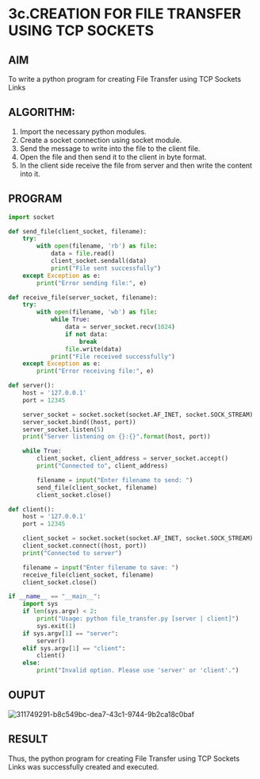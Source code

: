 # 3c.CREATION FOR FILE TRANSFER USING TCP SOCKETS
## AIM
To write a python program for creating File Transfer using TCP Sockets Links
## ALGORITHM:
1. Import the necessary python modules.
2. Create a socket connection using socket module.
3. Send the message to write into the file to the client file.
4. Open the file and then send it to the client in byte format.
5. In the client side receive the file from server and then write the content into it.
## PROGRAM
```py
import socket

def send_file(client_socket, filename):
    try:
        with open(filename, 'rb') as file:
            data = file.read()
            client_socket.sendall(data)
            print("File sent successfully")
    except Exception as e:
        print("Error sending file:", e)

def receive_file(server_socket, filename):
    try:
        with open(filename, 'wb') as file:
            while True:
                data = server_socket.recv(1024)
                if not data:
                    break
                file.write(data)
            print("File received successfully")
    except Exception as e:
        print("Error receiving file:", e)

def server():
    host = '127.0.0.1'
    port = 12345

    server_socket = socket.socket(socket.AF_INET, socket.SOCK_STREAM)
    server_socket.bind((host, port))
    server_socket.listen(5)
    print("Server listening on {}:{}".format(host, port))

    while True:
        client_socket, client_address = server_socket.accept()
        print("Connected to", client_address)

        filename = input("Enter filename to send: ")
        send_file(client_socket, filename)
        client_socket.close()

def client():
    host = '127.0.0.1'
    port = 12345

    client_socket = socket.socket(socket.AF_INET, socket.SOCK_STREAM)
    client_socket.connect((host, port))
    print("Connected to server")

    filename = input("Enter filename to save: ")
    receive_file(client_socket, filename)
    client_socket.close()

if __name__ == "__main__":
    import sys
    if len(sys.argv) < 2:
        print("Usage: python file_transfer.py [server | client]")
        sys.exit(1)
    if sys.argv[1] == "server":
        server()
    elif sys.argv[1] == "client":
        client()
    else:
        print("Invalid option. Please use 'server' or 'client'.")
```
## OUPUT
![311749291-b8c549bc-dea7-43c1-9744-9b2ca18c0baf](https://github.com/codedbykishore/3c.FILE_TRANSFER_USING_TCP_SOCKETS/assets/147139122/8662f9fd-2be9-4151-ab7b-a3bf0ab7d031)

## RESULT
Thus, the python program for creating File Transfer using TCP Sockets Links was 
successfully created and executed.
